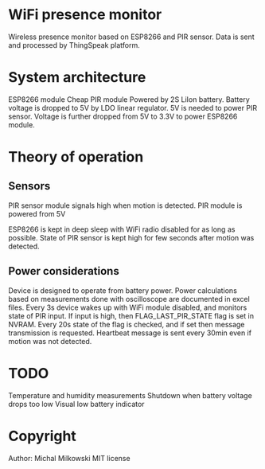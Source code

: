 # WiFi presence monitor
Wireless presence monitor based on ESP8266 and PIR sensor.
Data is sent and processed by ThingSpeak platform.


# System architecture
ESP8266 module
Cheap PIR module
Powered by 2S LiIon battery. Battery voltage is dropped to 5V by LDO linear regulator. 
5V is needed to power PIR sensor. Voltage is further dropped from 5V to 3.3V to power ESP8266 module.

# Theory of operation
## Sensors
PIR sensor module signals high when motion is detected. PIR module is powered from 5V

ESP8266 is kept in deep sleep with WiFi radio disabled for as long as possible.
State of PIR sensor is kept high for few seconds after motion was detected.

## Power considerations
Device is designed to operate from battery power.
Power calculations based on measurements done with oscilloscope are documented in excel files.
Every 3s device wakes up with WiFi module disabled, and monitors state of PIR input.
If input is high, then FLAG_LAST_PIR_STATE flag is set in NVRAM.
Every 20s state of the flag is checked, and if set then message transmission is requested.
Heartbeat message is sent every 30min even if motion was not detected.

# TODO
Temperature and humidity measurements
Shutdown when battery voltage drops too low
Visual low battery indicator

# Copyright
Author: Michal Milkowski
MIT license

